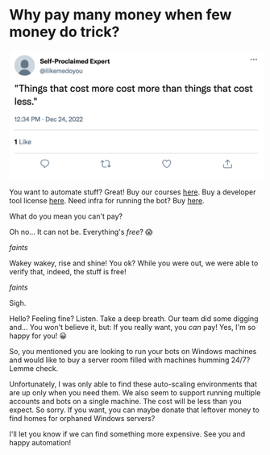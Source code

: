 # Why pay many money when few money do trick?

![Quote](tweet.png)

You want to automate stuff? Great! Buy our courses [here](https://robocorp.com/docs/courses). Buy a developer tool license [here](https://robocorp.com/download). Need infra for running the bot? Buy [here](https://id.robocorp.com/signup).

What do you mean you can't pay?

Oh no... It can not be. Everything's _free_? 😱

_faints_

Wakey wakey, rise and shine! You ok? While you were out, we were able to verify that, indeed, the stuff is free!

_faints_

Sigh.

Hello? Feeling fine? Listen. Take a deep breath. Our team did some digging and... You won't believe it, but: If you really want, you _can_ pay! Yes, I'm so happy for you! 😀

So, you mentioned you are looking to run your bots on Windows machines and would like to buy a server room filled with machines humming 24/7? Lemme check.

Unfortunately, I was only able to find these auto-scaling environments that are up only when you need them. We also seem to support running multiple accounts and bots on a single machine. The cost will be less than you expect. So sorry. If you want, you can maybe donate that leftover money to find homes for orphaned Windows servers?

I'll let you know if we can find something more expensive. See you and happy automation!
